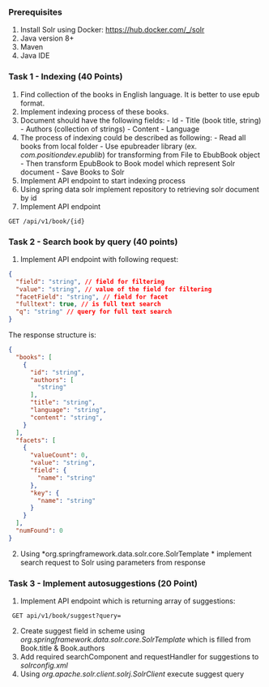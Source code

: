 ### Prerequisites
1. Install Solr using Docker: https://hub.docker.com/_/solr
2. Java version 8+
3. Maven
4. Java IDE

### Task 1 - Indexing (40 Points)
1. Find collection of the books in English language. It is better to use epub format.
2. Implement indexing process of these books. 
3. Document should have the following fields:
        - Id 
        - Title (book title, string)
        - Authors (collection of strings)
        - Content
        - Language
4. The process of indexing could be described as following:
        - Read all books from local folder
        - Use epubreader library (ex. *com.positiondev.epublib*) for transforming from File to EbubBook object
        - Then transform EpubBook to Book model which represent Solr document
        - Save Books to Solr
5. Implement API endpoint to start indexing process
6. Using spring data solr implement repository to retrieving solr document by id
7. Implement API endpoint
```
GET /api/v1/book/{id}
```

### Task 2 - Search book by query (40 points)
1. Implement API endpoint with following request:
```json
{
  "field": "string", // field for filtering
  "value": "string", // value of the field for filtering
  "facetField": "string", // field for facet
  "fulltext": true, // is full text search
  "q": "string" // query for full text search 
}
```
The response structure is:
```json
{
  "books": [
    {
      "id": "string",
      "authors": [
        "string"
      ],
      "title": "string",
      "language": "string",
      "content": "string",
    }
  ],
  "facets": [
    {
      "valueCount": 0,
      "value": "string",
      "field": {
        "name": "string"
      },
      "key": {
        "name": "string"
      }
    }
  ],
  "numFound": 0
}
```
2. Using *org.springframework.data.solr.core.SolrTemplate * implement search request to Solr using parameters from response

### Task 3 - Implement autosuggestions (20 Point)
1. Implement API endpoint which is returning array of suggestions:
```
 GET api/v1/book/suggest?query=
```
2. Create suggest field in scheme using *org.springframework.data.solr.core.SolrTemplate* which is filled from Book.title & Book.authors
3. Add required searchComponent and requestHandler for suggestions to *solrconfig.xml*
4. Using *org.apache.solr.client.solrj.SolrClient* execute suggest query 
